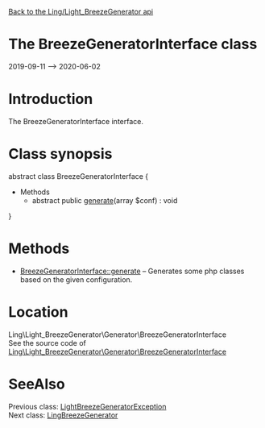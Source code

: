 [Back to the Ling/Light_BreezeGenerator api](https://github.com/lingtalfi/Light_BreezeGenerator/blob/master/doc/api/Ling/Light_BreezeGenerator.md)



The BreezeGeneratorInterface class
================
2019-09-11 --> 2020-06-02






Introduction
============

The BreezeGeneratorInterface interface.



Class synopsis
==============


abstract class <span class="pl-k">BreezeGeneratorInterface</span>  {

- Methods
    - abstract public [generate](https://github.com/lingtalfi/Light_BreezeGenerator/blob/master/doc/api/Ling/Light_BreezeGenerator/Generator/BreezeGeneratorInterface/generate.md)(array $conf) : void

}






Methods
==============

- [BreezeGeneratorInterface::generate](https://github.com/lingtalfi/Light_BreezeGenerator/blob/master/doc/api/Ling/Light_BreezeGenerator/Generator/BreezeGeneratorInterface/generate.md) &ndash; Generates some php classes based on the given configuration.





Location
=============
Ling\Light_BreezeGenerator\Generator\BreezeGeneratorInterface<br>
See the source code of [Ling\Light_BreezeGenerator\Generator\BreezeGeneratorInterface](https://github.com/lingtalfi/Light_BreezeGenerator/blob/master/Generator/BreezeGeneratorInterface.php)



SeeAlso
==============
Previous class: [LightBreezeGeneratorException](https://github.com/lingtalfi/Light_BreezeGenerator/blob/master/doc/api/Ling/Light_BreezeGenerator/Exception/LightBreezeGeneratorException.md)<br>Next class: [LingBreezeGenerator](https://github.com/lingtalfi/Light_BreezeGenerator/blob/master/doc/api/Ling/Light_BreezeGenerator/Generator/LingBreezeGenerator.md)<br>
